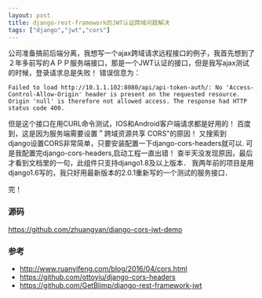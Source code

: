 ```yaml
---
layout: post
title: django-rest-framework的JWT认证跨域问题解决
tags: ["django","jwt","cors"]
---
```


公司准备搞前后端分离，我想写一个ajax跨域请求远程接口的例子，我首先想到了２年多前写的ＡＰＰ服务端接口，那是一个JWT认证的接口，但是我写ajax测试的时候，登录请求总是失败！
错误信息为：
~~~
Failed to load http://10.1.1.102:8080/api/api-token-auth/: No 'Access-Control-Allow-Origin' header is present on the requested resource. Origin 'null' is therefore not allowed access. The response had HTTP status code 400.
~~~
但是这个接口在用CURL命令测试，IOS和Android客户端请求都是好用的！
百度到，这是因为服务端需要设置＂跨域资源共享 CORS"的原因！
又搜索到　django设置CORS非常简单，只要安装配置一下django-cors-headers就可以.
可是我配置完django-cors-headers,启动工程一直出错！
查半天没发现原因，最后才看到文档里的一句，此组件只支持django1.8及以上版本．
我两年前的项目是用django1.6写的，我只好用最新版本的2.0.1重新写的一个测试的服务接口．

完！

### 源码

https://github.com/zhuangyan/django-cors-jwt-demo

### 参考

* http://www.ruanyifeng.com/blog/2016/04/cors.html
* https://github.com/ottoyiu/django-cors-headers
* https://github.com/GetBlimp/django-rest-framework-jwt